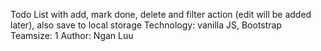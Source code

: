 Todo List with add, mark done, delete and filter action (edit will be added later), also save to local storage
Technology: vanilla JS, Bootstrap
Teamsize: 1
Author: Ngan Luu